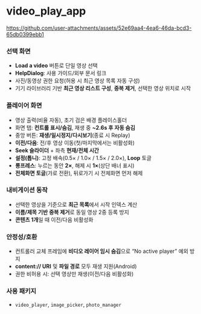 # video_play_app

https://github.com/user-attachments/assets/52e69aa4-4ea6-46da-bcd3-65db0399ebb1

### 선택 화면
- **Load a video** 버튼로 단일 영상 선택
- **HelpDialog**: 사용 가이드/외부 문서 링크
- 사진/동영상 권한 요청(허용 시 최근 영상 목록 자동 구성)
- 기기 라이브러리 기반 **최근 영상 리스트 구성**, **중복 제거**, 선택한 영상 위치로 시작

### 플레이어 화면
- 영상 출력(비율 자동), 초기 검은 배경 플레이스홀더
- 화면 탭: **컨트롤 표시/숨김**, 재생 중 **~2.6s 후 자동 숨김**
- 중앙 버튼: **재생/일시정지/다시보기**(종료 시 Replay)
- **이전/다음**: 전/후 영상 이동(첫/마지막에서는 비활성화)
- **Seek 슬라이더** + 좌측 **현재/전체 시간**
- **설정(톱니)**: 고정 배속(0.5× / 1.0× / 1.5× / 2.0×), **Loop** 토글
- **롱프레스**: 누르는 동안 **2×**, 해제 시 **1×**(상단 배너 표시)
- **전체화면 토글**(가로 전환), 뒤로가기 시 전체화면 먼저 해제

### 내비게이션 동작
- 선택한 영상을 기준으로 **최근 목록**에서 시작 인덱스 계산
- **이름/제목 기반 중복 제거**로 동일 영상 2중 등록 방지
- **콘텐츠 1개**일 때 이전/다음 비활성화

### 안정성/호환
- 컨트롤러 교체 프레임에 **비디오 레이어 임시 숨김**으로 “No active player” 예외 방지
- **content:// URI** 및 **파일 경로** 모두 재생 지원(Android)
- 권한 비허용 시: 선택 영상만 재생(이전/다음 비활성화)

### 사용 패키지
- `video_player`, `image_picker`, `photo_manager`
